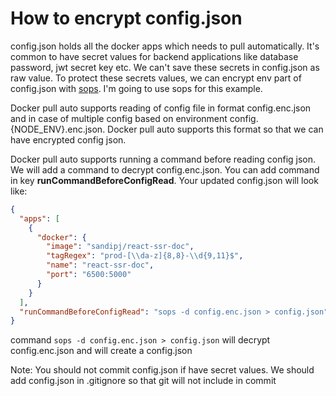 # How to encrypt config.json

config.json holds all the docker apps which needs to pull automatically. It's common to have secret values for backend applications like database password, jwt secret key etc. We can't save these secrets in config.json as raw value. To protect these secrets values, we can encrypt env part of config.json with [sops](https://github.com/mozilla/sops). I'm going to use sops for this example.

Docker pull auto supports reading of config file in format config.enc.json and in case of multiple config based on environment config.{NODE_ENV}.enc.json. Docker pull auto supports this format so that we can have encrypted config json.

Docker pull auto supports running a command before reading config json. We will add a command to decrypt config.enc.json. You can add command in key **runCommandBeforeConfigRead**. Your updated config.json will look like:

```json
{
  "apps": [
    {
      "docker": {
        "image": "sandipj/react-ssr-doc",
        "tagRegex": "prod-[\\da-z]{8,8}-\\d{9,11}$",
        "name": "react-ssr-doc",
        "port": "6500:5000"
      }
    }
  ],
  "runCommandBeforeConfigRead": "sops -d config.enc.json > config.json"
}
```

command `sops -d config.enc.json > config.json` will decrypt config.enc.json and will create a config.json

Note: You should not commit config.json if have secret values. We should add config.json in .gitignore so that git will not include in commit
